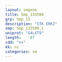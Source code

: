 ```yaml
---
layout: smgene
title: Smp_133500
grp: Smp_13
description: "STK ERK2"
smp: Smp_133500.1
uniprot: "G4LXT9"
length:    87
cdd: "ns"
kk: ns
categories: sm
---
```

